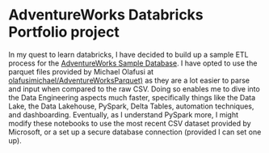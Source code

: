 # AdventureWorks Databricks Portfolio project
In my quest to learn databricks, I have decided to build up a sample ETL process for the [AdventureWorks Sample Database]([https://learn.microsoft.com/en-us/sql/samples/adventureworks-install-configure?view=sql-server-ver17&tabs=ssms). 
I have opted to use the parquet files provided by Michael Olafusi at [olafusimichael/AdventureWorksParquet)](https://github.com/olafusimichael/AdventureWorksParquet) as they are a lot easier to parse and input when compared to the raw CSV. 
Doing so enables me to dive into the Data Engineering aspects much faster, specifically things like the Data Lake, the Data Lakehouse, PySpark, Delta Tables, automation techniques, and dashboarding. 
Eventually, as I understand PySpark more, I might modify these notebooks to use the most recent CSV dataset provided by Microsoft, or a set up a secure database connection (provided I can set one up). 
